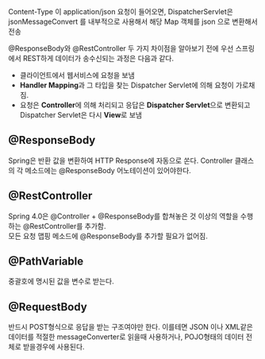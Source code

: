 Content-Type 이 application/json 요청이 들어오면, DispatcherServlet은 jsonMessageConvert 를 내부적으로 사용해서 해당 Map 객체를 json 으로 변환해서 전송

@ResponseBody와 @RestController 두 가지 차이점을 알아보기 전에 우선 스프링에서 REST하게 데이터가 송수신되는 과정은 다음과 같다.

- 클라이언트에서 웹서비스에 요청을 보냄
- **Handler Mapping**과 그 타입을 찾는 Dispatcher Servlet에 의해 요청이 가로채짐.
- 요청은 **Controller**에 의해 처리되고 응답은 **Dispatcher Servlet**으로 변환되고 Dispatcher Servlet은 다시 **View**로 보냄


@ResponseBody
------
Spring은 반환 값을 변환하여 HTTP Response에 자동으로 쏜다. Controller 클래스의 각 메소드에는 @ResponseBody 어노테이션이 있어야한다.

@RestController
------
Spring 4.0은 @Controller + @ResponseBody를 합쳐놓은 것 이상의 역할을 수행하는 @RestController를 추가함.  
모든 요청 맵핑 메소드에 @ResponseBody를 추가할 필요가 없어짐.

@PathVariable
------
중괄호에 명시된 값을 변수로 받는다.

@RequestBody
-------
반드시 POST형식으로 응답을 받는 구조여야만 한다. 이를테면 JSON 이나 XML같은 데이터를 적절한 messageConverter로 읽을때 사용하거나, POJO형태의 데이터 전체로 받을경우에 사용된다.